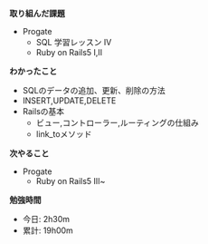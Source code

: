 **取り組んだ課題**
- Progate
  - SQL 学習レッスン Ⅳ
  - Ruby on Rails5 Ⅰ,Ⅱ

**わかったこと**
- SQLのデータの追加、更新、削除の方法
- INSERT,UPDATE,DELETE
- Railsの基本
  - ビュー,コントローラー,ルーティングの仕組み
  - link_toメソッド

**次やること**  
- Progate
  - Ruby on Rails5 Ⅲ~

**勉強時間**  
- 今日: 2h30m
- 累計: 19h00m
